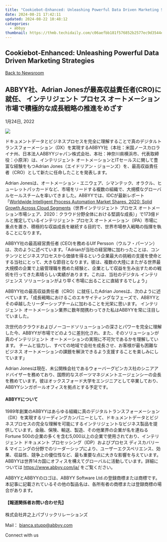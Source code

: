 ```yaml
---
title: "Cookiebot-Enhanced: Unleashing Powerful Data Driven Marketing Strategies"
date: 2024-08-21 17:42:11
updated: 2024-08-22 10:48:12
categories:
  - abbyy
thumbnail: https://thmb.techidaily.com/c06aefbb181f576852b2577ec9d3544ebd6635b5e4bff4964dd308c72eeba377.jpg
---
```


## Cookiebot-Enhanced: Unleashing Powerful Data Driven Marketing Strategies

[Back to Newsroom](https://tools.techidaily.com/abbyy/products/)

## ABBYY社、Adrian Jonesが最高収益責任者(CRO)に就任、 インテリジェント プロセス オートメーション市場で積極的な成長戦略の推進をめざす

1月24日, 2022

![](https://content.abbyy.com/-/media/project/abbyy/abbyy/branchtemplates/shutterstock_1272462163_1296-x-729.jpg?h=729&iar=0&w=1296)

ドキュメントデータとビジネスプロセスを完全に理解することで真のデジタルトランスフォーメーション（DX）を実現するABBYY社（本社：米国ノースカロライナ州、日本法人ABBYYジャパン株式会社、本社：神奈川県横浜市、代表取締役：小原洋）は、インテリジェント オートメーションとITセールスに関して豊富な経験をもつAdrian Jones（エイドリアン・ジョーンズ）を、最高収益責任者（CRO）として新たに任命したことを発表します。

Adrian Jonesは、オートメーション・エニウェア、シマンテック、オラクル、ヒューレットパッカードなど、市場をリードする複数の組織で、大規模なグローバルセールスチームを率いてきました。ABBYYでは、IDCが最新レポート「[Worldwide Intelligent Process Automation Market Shares, 2020: Solid Growth Across Cloud Segments](https://www.idc.com/getdoc.jsp?containerId=US47469221)（世界インテリジェント プロセス オートメーション市場シェア、2020：クラウド分野全体における堅調な成長）」で173億ドルと推定しているインテリジェント プロセス オートメーション（IPA）市場に重点を置き、積極的な収益成長を継続する目的で、世界市場参入戦略の指揮を執ることになります。

ABBYY社の最高経営責任者 (CEO)を務めるUlf Persson（ウルフ・パーソン）は、次のように述べています。「Adrianが当社の経営陣に加わったことは、コンテンツとビジネスプロセスから価値を得るという企業最大の挑戦の支援を使命とする当社にとって、大きな節目となります。彼は、複数の大陸にまたがる世界最大規模の企業で上級管理職を務めた経験と、企業として収益を生み出すための戦術を行ってきた素晴らしい実績があります。これは、当社のデジタル インテリジェンス ソリューションがより早く市場に出ることに直結するでしょう」

ABBYY社の最高収益責任者（CRO）に就任したAdrian Jonesは、次のように述べています。「成長戦略におけるこのエキサイティングなフェーズで、ABBYYとその卓越したリーダーシップチームに加わることを光栄に思います。 インテリジェント オートメーション業界に数年間携わってきた私はABBYYを常に注目していました。

次世代のクラウドおよびノーコードソリューションの深さとパワーを完全に理解した今、ABBYYが市場でどのように差別化され、また、そのソリューションが真のインテリジェント オートメーションの実現に不可欠であるかを理解しています。 チームと協力し、すべての地域で会社を成長させ、お客様が最も困難なビジネス オートメーションの課題を解決できるよう支援することを楽しみにしています」

Adrian Jonesは現在、未公開株会社であるウォーバーグピンカス社のシニアアドバイザーを務めており、国際的なスポーツマネジメントエージェンシーの会長を務めています。彼はオックスフォード大学をエンジニアとして卒業しており、ABBYYシンガポールオフィスを拠点とする予定です。

#### ABBYYについて

1989年創業のABBYYはあらゆる組織に真のデジタルトランスフォーメーション（DX）を実現するリーディングカンパニーとして、ドキュメントデータとビジネスプロセスの完全な理解を可能にするインテリジェントなビジネス製品を提供しています。金融、保険、輸送、製造、その他業界の企業が名を連ねるFortune 500の企業の多くを含む5,000以上の企業で使用されており、インテリジェント ドキュメント プロセッシング（IDP）およびプロセス ディスカバリー & マイニングの分野でのリーダーシップにより、ユーザーエクスペリエンス、効果、収益性、競争上の優位性など、最も重要な点に大きな影響を与えています。ABBYYは世界14カ国にオフィスを構えてグローバルに活動しています。詳細については <https://www.abbyy.com/ja/> をご覧ください。

ABBYYとABBYYのロゴは、ABBYY Software Ltd.の登録商標または商標です。本記事に記載されているその他の製品名は、各所有者の商標または登録商標の場合があります。

#### 【報道関係者お問い合わせ先】

株式会社井之上パブリックリレーションズ 

Mail： [bianca.stupp@abbyy.com](https://tools.techidaily.com/abbyy/products/)

Connect with us

<ins class="adsbygoogle"
     style="display:block"
     data-ad-format="autorelaxed"
     data-ad-client="ca-pub-7571918770474297"
     data-ad-slot="1223367746"></ins>



<ins class="adsbygoogle"
     style="display:block"
     data-ad-client="ca-pub-7571918770474297"
     data-ad-slot="8358498916"
     data-ad-format="auto"
     data-full-width-responsive="true"></ins>
